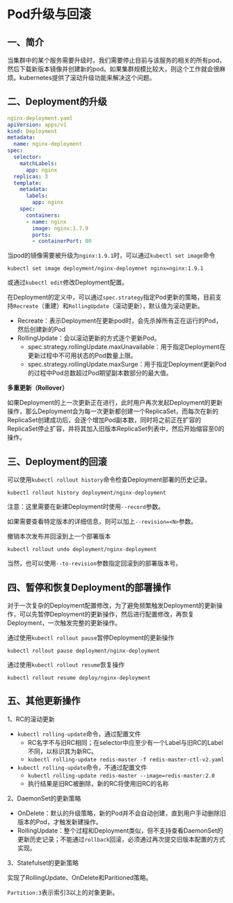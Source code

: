 # Pod升级与回滚


## 一、简介

当集群中的某个服务需要升级时，我们需要停止目前与该服务的相关的所有pod，然后下载新版本镜像并创建新的pod。如果集群规模比较大，则这个工作就会很麻烦。kubernetes提供了滚动升级功能来解决这个问题。

## 二、Deployment的升级

```yaml
nginx-deployment.yaml
apiVersion: apps/v1
kind: Deployment
metadata:
  name: nginx-deployment
spec:
  selector:
    matchLabels:
      app: nginx
  replicas: 3
  template:
    metadata:
      labels:
        app: nginx
    spec:
      containers:
      - name: nginx
        image: nginx:1.7.9
        ports:
        - containerPort: 80
```

当pod的镜像需要被升级为`nginx:1.9.1`时，可以通过`kubectl set image`命令

```
kubectl set image deployment/nginx-deploymnet nginx=nginx:1.9.1
```

或通过`kubectl edit`修改Deployment配置。

在Deployment的定义中，可以通过`spec.strategy`指定Pod更新的策略，目前支持`Recreate`（重建）和`RollingUpdate`（滚动更新），默认值为滚动更新。

- Recreate：表示Deployment在更新pod时，会先杀掉所有正在运行的Pod，然后创建新的Pod
- RollingUpdate：会以滚动更新的方式逐个更新Pod。
  + spec.strategy.rollingUpdate.maxUnavailable：用于指定Deployment在更新过程中不可用状态的Pod数量上限。
  + spec.strategy.rollingUpdate.maxSurge：用于指定Deployment更新Pod的过程中Pod总数超过Pod期望副本数部分的最大值。

**多重更新（Rollover）**

如果Deployment的上一次更新正在进行，此时用户再次发起Deployment的更新操作，那么Deployment会为每一次更新都创建一个ReplicaSet，而每次在新的ReplicaSet创建成功后，会逐个增加Pod副本数，同时将之前正在扩容的ReplicaSet停止扩容，并将其加入旧版本ReplicaSet列表中，然后开始缩容至0的操作。

## 三、Deployment的回滚

可以使用`kubectl rollout history`命令检查Deployment部署的历史记录。

```
kubectl rollout history deployment/nginx-deployment
```

注意：这里需要在新建Deployment时使用`--record`参数。

如果需要查看特定版本的详细信息，则可以加上`--revision=<N>`参数。

撤销本次发布并回滚到上一个部署版本

````
kubectl rollout undo deployment/nginx-deployment
````

当然，也可以使用`--to-revision`参数指定回滚到的部署版本号。

## 四、暂停和恢复Deployment的部署操作

对于一次复杂的Deployment配置修改，为了避免频繁触发Deployment的更新操作，可以先暂停Deployment的更新操作，然后进行配置修改，再恢复Deployment，一次触发完整的更新操作。

通过使用`kubectl rollout pause`暂停Deployment的更新操作

```
kubectl rollout pause deployment/nginx-deployment
```

通过使用`kubectl rollout resume`恢复操作

```
kubectl rollout resume deploy/nginx-deployment
```

## 五、其他更新操作

1、RC的滚动更新

- `kubectl rolling-update`命令，通过配置文件
  - RC名字不与旧RC相同；在selector中应至少有一个Label与旧RC的Label不同，以标识其为新RC。
  - `kubectl rolling-update redis-master -f redis-master-ctl-v2.yaml`
- `kubectl rolling-update`命令，不通过配置文件
  - `kubectl rolling-update redis-master --image=redis-master:2.0`
  - 执行结果是旧RC被删除，新的RC将使用旧RC的名称

2、DaemonSet的更新策略

- OnDelete：默认的升级策略，新的Pod并不会自动创建，直到用户手动删除旧版本的Pod，才触发新建操作。
- RollingUpdate：整个过程和Deployment类似，但不支持查看DaemonSet的更新历史记录；不能通过`rollback`回滚，必须通过再次提交旧版本配置的方式实现。

3、Statefulset的更新策略

实现了RollingUpdate、OnDelete和Paritioned策略。

`Partition:3`表示索引3以上的对象更新。
